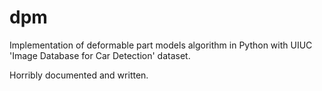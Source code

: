 # dpm
Implementation of deformable part models algorithm in Python with UIUC 'Image Database for Car Detection' dataset.

Horribly documented and written.
